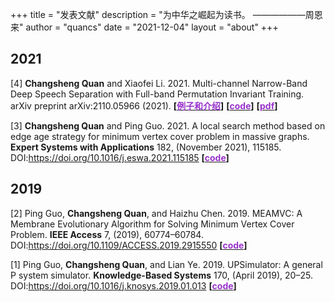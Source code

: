 +++
title = "发表文献"
description = "为中华之崛起为读书。   ——————周恩来"
author = "quancs"
date = "2021-12-04"
layout = "about"
+++

## 2021
[4]	**Changsheng Quan** and Xiaofei Li. 2021. Multi-channel Narrow-Band Deep Speech Separation with Full-band Permutation Invariant Training. arXiv preprint arXiv:2110.05966 (2021).
**[\[<font color=DarkOrchid>例子和介绍</font>\]](https://quancs.github.io/zh-cn/blog/nbss/)**
**[\[<font color=DarkOrchid>code</font>\]](https://github.com/quancs/NBSS)**
**[\[<font color=DarkOrchid>pdf</font>\]](https://arxiv.org/pdf/2110.05966)**

[3]	**Changsheng Quan** and Ping Guo. 2021. A local search method based on edge age strategy for minimum vertex cover problem in massive graphs. **Expert Systems with Applications** 182, (November 2021), 115185. DOI:https://doi.org/10.1016/j.eswa.2021.115185
**[\[<font color=DarkOrchid>code</font>\]](https://github.com/quancs/EAVC)**

## 2019
[2]	Ping Guo, **Changsheng Quan**, and Haizhu Chen. 2019. MEAMVC: A Membrane Evolutionary Algorithm for Solving Minimum Vertex Cover Problem. **IEEE Access** 7, (2019), 60774–60784. DOI:https://doi.org/10.1109/ACCESS.2019.2915550
**[\[<font color=DarkOrchid>code</font>\]](https://github.com/quancs/MEAMVC)**

[1]	Ping Guo, **Changsheng Quan**, and Lian Ye. 2019. UPSimulator: A general P system simulator. **Knowledge-Based Systems** 170, (April 2019), 20–25. DOI:https://doi.org/10.1016/j.knosys.2019.01.013
**[\[<font color=DarkOrchid>code</font>\]](https://github.com/quancs/UPSimulator)**

